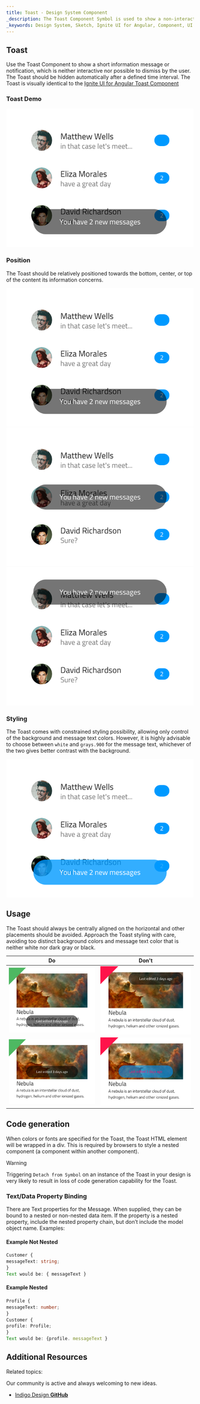 ```yaml
---
title: Toast - Design System Component
_description: The Toast Component Symbol is used to show a non-interactive information message or notification.
_keywords: Design System, Sketch, Ignite UI for Angular, Component, UI Library, Widgets
---
```


## Toast

Use the Toast Component to show a short information message or notification, which is neither interactive nor possible to dismiss by the user. The Toast should be hidden automatically after a defined time interval. The Toast is visually identical to the [Ignite UI for Angular Toast Component](https://www.infragistics.com/products/ignite-ui-angular/angular/components/toast.html)

### Toast Demo

![](../images/toast_demo.png)

### Position

The Toast should be relatively positioned towards the bottom, center, or top of the content its information concerns.

![](../images/toast_bottom.png)
![](../images/toast_center.png)
![](../images/toast_top.png)

### Styling

The Toast comes with constrained styling possibility, allowing only control of the background and message text colors. However, it is highly advisable to choose between `white` and `grays.900` for the message text, whichever of the two gives better contrast with the background.

![](../images/toast_styling.png)

## Usage

The Toast should always be centrally aligned on the horizontal and other placements should be avoided. Approach the Toast styling with care, avoiding too distinct background colors and message text color that is neither white nor dark gray or black.

| Do                           | Don't                          |
| ---------------------------- | ------------------------------ |
| ![](../images/toast_do1.png) | ![](../images/toast_dont1.png) |
| ![](../images/toast_do2.png) | ![](../images/toast_dont2.png) |

## Code generation

When colors or fonts are specified for the Toast, the Toast HTML element will be wrapped in a div. This is required by browsers to style a nested component (a component within another component).

> [!WARNING]
> Triggering `Detach from Symbol` on an instance of the Toast in your design is very likely to result in loss of code generation capability for the Toast.

### Text/Data Property Binding

There are Text properties for the Message. When supplied, they can be bound to a nested or non-nested data item. If the property is a nested property, include the nested property chain, but don’t include the model object name. Examples:

#### Example Not Nested

```typescript
Customer {
messageText: string;
}
Text would be: { messageText }
```

#### Example Nested

```typescript
Profile {
messageText: number;
}
Customer {
profile: Profile;
}
Text would be: {profile. messageText }
```

## Additional Resources

Related topics:

Our community is active and always welcoming to new ideas.

- [Indigo Design **GitHub**](https://github.com/IgniteUI/design-system-docfx)
